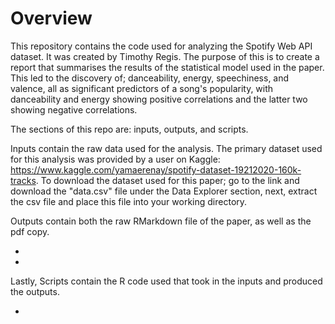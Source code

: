 # Overview
This repository contains the code used for analyzing the Spotify Web API dataset. It was created by Timothy Regis. The purpose of this is to create a report that summarises the results of the statistical model used in the paper. This led to the discovery of; danceability, energy, speechiness, and valence, all as significant predictors of a song's popularity, with danceability and energy showing positive correlations and the latter two showing negative correlations. 

The sections of this repo are: inputs, outputs, and scripts.

Inputs contain the raw data used for the analysis. 
The primary dataset used for this analysis was provided by a user on Kaggle: https://www.kaggle.com/yamaerenay/spotify-dataset-19212020-160k-tracks. To download the dataset used for this paper; go to the link and download the "data.csv" file under the Data Explorer section, next, extract the csv file and place this file into your working directory.

Outputs contain both the raw RMarkdown file of the paper, as well as the pdf copy. 

- 
- 

Lastly, Scripts contain the R code used that took in the inputs and produced the outputs.

- 
